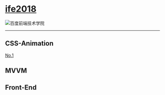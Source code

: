 # [ife2018](http://ife.baidu.com/)

![百度前端技术学院](http://ife.baidu.com/2018/asset/common/img/logo_a3b4064.png)

---

## CSS-Animation

[No.1](https://lei40251.github.io/ife2018/CSS-Animation/No.1.html)

## MVVM

## Front-End
